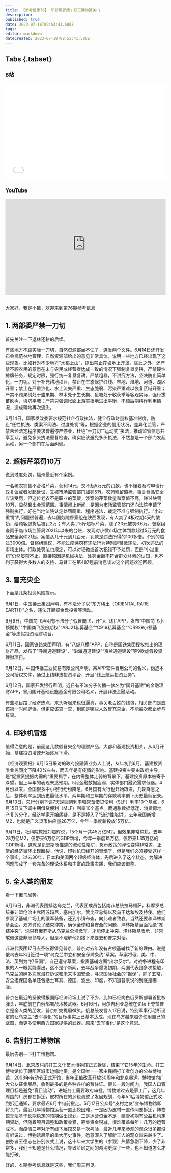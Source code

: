 ```yaml
---
title: 【参考信息76】 印钞机冒烟；打工博物馆关门
description: 
published: true
date: 2023-07-18T09:53:41.580Z
tags: 
editor: markdown
dateCreated: 2023-07-18T09:53:41.580Z
---
```


## Tabs {.tabset}
### B站
<div style="position: relative; padding: 30% 45%;">
<iframe style="position: absolute; width: 100%; height: 100%; left: 0; top: 0;" src="//player.bilibili.com/player.html?&bvid=BV16j411D7LH&page=1&as_wide=1&high_quality=1&danmaku=1&autoplay=0" scrolling="no" border="0" frameborder="no" framespacing="0" allowfullscreen="true"></iframe>
</div>

### YouTube
<div style="position: relative; padding: 30% 45%;">
<iframe style="position: absolute; top: 0; left: 0; width: 100%; height: 100%;" src="https://www.youtube-nocookie.com/embed/YouTubeVID" title="YouTube video player" frameborder="0" allow="accelerometer; autoplay; clipboard-write; encrypted-media; gyroscope; picture-in-picture" allowfullscreen></iframe>
</div>

## 

大家好，我是小黛，欢迎来到第76期参考信息

## 1. 两部委严禁一刀切

首先关注一下退林还耕的后续。

有些地方不顾实际一刀切，自然资源部坐不住了，连发两个文件。6月14日还开发布会规范林地管理，自然资源部给出的意见非常具体，说明一些地方已经出现了这些现象。比如针对不少地方“水稻上山”，提出禁止在坡地上开垦。除此之外，还严禁不顾农民的意愿在未与农民或经营者达成一致的情况下强制复垦复耕，严禁硬性摊牌任务，规定时限，强行统一复垦复耕，严禁粗暴，不讲究方法，坚决防止简单化，一刀切。对于补充耕地项目，禁止在生态保护红线、林地、湿地、河道、湖区开垦；禁止在严重沙化、水土流失严重、生态脆弱、污染严重难以恢复区域开垦；严禁不顾果树处于盛果期、林木处于生长期、鱼塘处于收获季等客观实际，强行拔苗砍树、填坑平塘；严禁只强调帐面上落实根地进出平衡，不顾后期耕作利用情况，造成耕地再次流失。

6月14日，国家发改委要求规范社企行政执法，健全行政财量权基准制度，防止“任性执法、类案不同法、过度处罚”等，根据企业的信用状况，差异化监管，严禁未经法定程序要求普遍停产停业，杜绝“一刀切”“运动式”执法，推动监管信息共享互认，避免多头执法重复检查。确实应该避免多头执法，不然总是一个部门发起运动，另一个部门在后面纠偏。

## 2. 超标芹菜罚10万

说到过度处罚，福州最近有个案例。

一名老农销售不合格芹菜，获利14元，交不起5万元的罚款，也不懂要及时申请行政复议或者发起诉讼，又被市场监管部门加罚5万。农药残留超标，事关食品安全应该受罚，但这位老农不是职业的菜贩，涉案的芹菜数量和案值不高，赚14块罚10万，显然超出合理范围。事情闹上新闻，是因为市场监管部门还向法院申请了强制执行，好在当地法院认定处罚畸重、程序违法，裁定不准与强制执行。“小过重罚”的问题很普遍，去年国务院督察组在陕西发现，有人卖了4板过期4天的酸奶，给顾客退货后被罚2万；有人卖了5斤超标芹菜，赚了20元被罚6.6万。督察组查阅于临市场监管局2021年以来的台账，发现对小微市场主体罚款超过5万元的食品安全案件21起，案值从几十元到几百元，罚款是违法所得的100多倍，个别的超过3000倍。督察组建议，不能过度惩罚有违法行为特别是轻微违法、初次违法的市场主体。行政处罚法也规定，可以对轻微或首次犯错不予处罚，但是“小过重罚”仍然屡禁不止，直接原因是机械执法，处罚金额不符合群众朴素的认知，也不利于获得大多数人的支持，马督工在第487睡前消息谈过这个问题欢迎回顾。

## 3. 冒充央企

下面是几条投资风险提示。

6月1日，中国稀土集团声明，有不法分子以“东方稀土（ORIENTAL RARE EARTH）”之名，违法开展资金盘投资等活动。

6月9日，中国商飞声明有不法分子假冒商飞，开“大飞机”APP，发布“中国商飞小额期权”“中国商飞股份期权”“ARJ21私募基金”“C919私募基金”“CR929小额基金”等虚假投资理财项目。

6月11日，国家铁路集团声明，有“八纵八横”APP，自称是国铁集团授权推出的理财产品，发布了“呼南通道建设”，“沿海通道建设”“京兰通道建设”等9款虚假投资理财项目。

6月12日，中国传播工业贸易有限公司声明，某APP软件冒用公司的名义，伪造本公司授权文件，通过上线非法投资平台，开展“线上航运投资业务”。

6月12日，国家开发银行声明，近日有不法分子传播一款名为“国开基建”的金融理财APP，冒用国开基础设施基金有限公司名义，开展非法金融活动。

有些项目蹭了经济热点，来头听起来也很逼真，事关老百姓的钱包，相关部门是应该第一时间辟谣，但更应该查一查，到底是哪些人敢冒充央企，不能每次都止步与辟谣。

## 4. 印钞机冒烟

值得注意的是，前面这几款假冒央企的理财产品，大都和基建投资相关，从4月开始，基建投资增速开始逐月下滑。

《经济观察报》6月15日采访的政府投融资业务人士说，从年初到6月，基建投资类业务同比下降40%左右，而去年是有疫情的影响。基建投资主要由政府主导，是“促投资提振内需的”重要抓手，在内需整体走弱的背景下，基建投资原本被寄予厚望，但上半年的表现未达预期。5月金融数据疲弱，实体部门融资需求低迷。4月份以来，全国很多中小银行纷纷降息，6月国有大行也开始跟进，几轮降息之后，整体利率达到历史最低水平，两年期和三年期的存款利率创下历史最低记录。6月13日，央行分别下调7天逆回购利率和常备借贷便利（SLF）利率10个基点，6月15日又下调中期借贷便利（MLF）利率10个基点。而通胀数据低迷，消费房地产复苏分化，经济学家开始质疑，是不是掉入了“流动性陷阱'。去年我国新增M2，也就是广义货币供应量28万亿，今年一季度新投放15万亿。

6月11日，社科院教授刘煜辉说，15个月一共45万亿M2，但效果非常尴尬。去年28万亿M2，仅带来6万亿的GDP新增，今年一季度15万亿，仅带来1.35万亿的GDP新增。这就是凯恩斯所描述的流动性陷阱，货币政策的弹性变得非常差，正常的经济循环出现断裂。他说，印钞机已经开的冒烟了，但是我们必须接受这样一个事实，过去30年，日本和美国两个超级经济体，先后进入了这个状态，为解决问题形成了一套完备的理论体系和丰富的政策实践，我们应该借鉴。

## 5. 全人类的朋友

看一下俄乌局势。

6月16日，非洲代表团抵达乌克兰，代表团成员包括南非总统拉马福萨，科摩罗总统兼非盟伦治主席阿苏玛尼，塞内加尔，赞比亚总统以及乌干达和埃及特使。他们参观了基辅广场上的俄军装备，还到小镇布查，向此难者致哀。当然还要和泽林斯基会面，双方讨论了结束冲突，确保全球粮食安全的问题，泽林斯基当面拒绝”冻结冲突“，说只有俄罗斯从乌克兰全境撤军，才能停止冲突。泽林斯基表示，非常敬佩这些非洲领导人，但是不理解他们接下来要去和普京对话。

非洲代表团17日去圣彼得堡见普京，普京对去年没有占领基辅找了新的理由。说是俄乌去年3月签过一项“乌克兰中立和安全保障条约”草案，草案将俄、美、中、法、英列为“担保国”，自己遵守草案，指责基辅方面“出尔反尔”。对战争进程有印象的人一眼就能看出，这不是个新闻，去年战争爆发初期，两国代表团多次接触，乌克兰的确多次就潜在协议和未来本国安全，寻求国际社会的“担保”，除了五常，安全担保国名单还包括土耳其、德国、波兰、印度，不知道普京说的到底是哪一版。

普京在最近的圣彼得报国际经济论坛上说了不少，比如已经向白俄罗斯部署首批核弹头，年底前在白俄部署战术核武器。6月16日，阿尔吉利亚总统在论坛上夸赞普京是全人类的朋友，普京听完挑眉微笑。俄总统发言人17日说，特别军事行动所设定的让乌克兰“去军事化”的目标事实上已基本达成，现在乌方越来越少使用自己的武器，而更多使用西方国家提供的武器。原来“去军事化”是这个意思。

## 6. 告别打工博物馆

最后告别一下打工博物馆。

6月14日，北京皮村的打工文化艺术博物馆正式拆除，结束了它15年的生命。打工博物馆位于朝阳区城市边缘地带，是全国唯一一家由民间打工者创办的公益博物馆，2008年劳动节正式开馆，当年正值改革开放30周年和北京奥运。博物馆向广大公友征集展品，收到最多的是各种各样的暂住证。很长一段时间内，我国人口管理目标是避免“盲目流动”，进城务工需要政府审批。博物馆过去是家工厂，这几年周围的厂房都在拆迁，皮村所在的乡也调整了发展规划，今年5.1后博物馆正式收到拆迁通知，要求最迟6月中旬前搬走。5月17日公众号“皮村之友”宣布博物馆即将关门。最近几年博物馆运营一直比较困难，一是因为皮村一直传闻要拆迁，博物馆无法基于长期稳定的预期做出规划。二是运营资金不足，建管初期有公益机构定期资助，但随着项目调整和政策收紧，筹集资金锐减，很难覆盖每年十几万的运营成本。而疫情三年对所有线下展馆又是一次考验，最近几年来参观的观众很多都没有听说过，博物馆展示的重大历史事件，愿意深入了解新工人的观众越来越少了。创办者王德志在告别仪式上说，这十年来大学生的（参观）热情急剧下降，少了非常多，我们不知道是什么情况，导致阶层之间的鸿沟更深了一些，也不知道怎么才能打破。

好的，本期参考信息就是这些，我们周三再见。


